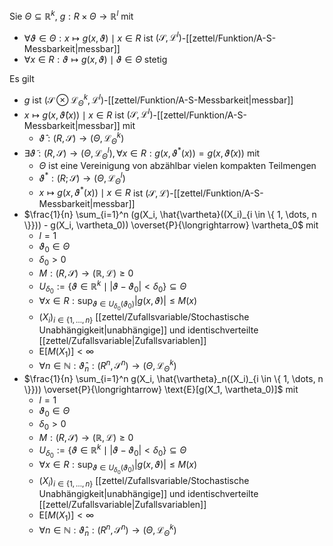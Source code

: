 Sie $\Theta \subseteq \mathbb{R}^k$, $g : R \times \Theta \to \mathbb{R}^l$ mit
- $\forall \vartheta \in \Theta : x \mapsto g(x, \vartheta) \mid x \in R$ ist $(\mathscr{S}, \mathcal{L}^l)$-[[zettel/Funktion/A-S-Messbarkeit|messbar]]
- $\forall x \in R : \vartheta \mapsto g(x, \vartheta) \mid \vartheta \in \Theta$ stetig

Es gilt
- $g$ ist $(\mathscr{S} \otimes \mathcal{L}_\Theta^k, \mathcal{L}^l)$-[[zettel/Funktion/A-S-Messbarkeit|messbar]]
- $x \mapsto g(x, \hat{\vartheta}(x)) \mid x \in R$ ist $(\mathscr{S}, \mathcal{L}^l)$-[[zettel/Funktion/A-S-Messbarkeit|messbar]] mit
	- $\hat{\vartheta} : (R, \mathscr{S}) \to (\Theta, \mathcal{L}_\Theta^k)$
- $\exists \tilde{\vartheta} : (R, \mathcal{S}) \to (\Theta, \mathcal{L}_\Theta^l), \forall x \in R : g(x, \vartheta^*(x)) = g(x, \tilde{\vartheta}(x))$ mit
	- $\Theta$ ist eine Vereinigung von abzählbar vielen kompakten Teilmengen
	- $\vartheta^* : (R; \mathscr{S}) \to (\Theta, \mathcal{L}_\Theta^l)$
	- $x \mapsto g(x, \vartheta^*(x)) \mid x \in R$ ist $(\mathscr{S}, \mathcal{L})$-[[zettel/Funktion/A-S-Messbarkeit|messbar]]
- $\frac{1}{n} \sum_{i=1}^n (g(X_i, \hat{\vartheta}((X_i)_{i \in \{ 1, \dots, n \}})) - g(X_i, \vartheta_0)) \overset{P}{\longrightarrow} \vartheta_0$ mit
	- $l = 1$
	- $\vartheta_0 \in \Theta$
	- $\delta_0 \gt 0$
	- $M : (R, \mathscr{S}) \to (\mathbb{R}, \mathcal{L}) \ge 0$
	- $U_{\delta_0} := \{ \vartheta \in \mathbb{R}^k \mid |\vartheta - \vartheta_0| \lt \delta_0 \} \subseteq \Theta$
	- $\forall x \in R : \sup_{\vartheta \in U_{\delta_0}(\vartheta_0)} |g(x, \vartheta)| \le M(x)$
	- $(X_i)_{i \in \{ 1, \dots, n \}}$ [[zettel/Zufallsvariable/Stochastische Unabhängigkeit|unabhängige]] und identischverteilte [[zettel/Zufallsvariable|Zufallsvariablen]]
	- $\text{E}[M(X_1)] \lt \infty$
	- $\forall n \in \mathbb{N} : \hat{\vartheta}_n : (R^n, \mathscr{S}^n) \to (\Theta, \mathcal{L}_\Theta^k)$
- $\frac{1}{n} \sum_{i=1}^n g(X_i, \hat{\vartheta}_n((X_i)_{i \in \{ 1, \dots, n \}})) \overset{P}{\longrightarrow} \text{E}[g(X_1, \vartheta_0)]$ mit
	- $l = 1$
	- $\vartheta_0 \in \Theta$
	- $\delta_0 \gt 0$
	- $M : (R, \mathscr{S}) \to (\mathbb{R}, \mathcal{L}) \ge 0$
	- $U_{\delta_0} := \{ \vartheta \in \mathbb{R}^k \mid |\vartheta - \vartheta_0| \lt \delta_0 \} \subseteq \Theta$
	- $\forall x \in R : \sup_{\vartheta \in U_{\delta_0}(\vartheta_0)} |g(x, \vartheta)| \le M(x)$
	- $(X_i)_{i \in \{ 1, \dots, n \}}$ [[zettel/Zufallsvariable/Stochastische Unabhängigkeit|unabhängige]] und identischverteilte [[zettel/Zufallsvariable|Zufallsvariablen]]
	- $\text{E}[M(X_1)] \lt \infty$
	- $\forall n \in \mathbb{N} : \hat{\vartheta}_n : (R^n, \mathscr{S}^n) \to (\Theta, \mathcal{L}_\Theta^k)$